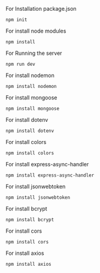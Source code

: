 For Installation package.json

```
npm init

```

For install node modules

```
npm install
```

For Running the server

```
npm run dev
```

For install nodemon

```
npm install nodemon
```

For install mongoose

```
npm install mongoose
```

For install dotenv

```
npm install dotenv
```

For install colors

```
npm install colors
```

For install express-async-handler

```
npm install express-async-handler
```

For install jsonwebtoken

```
npm install jsonwebtoken
```

For install bcrypt

```
npm install bcrypt
```

For install cors

```
npm install cors
```

For install axios

```
npm install axios
```
 